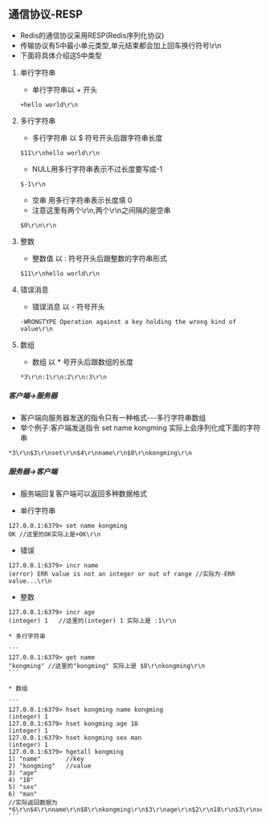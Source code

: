 ## 通信协议-RESP

* Redis的通信协议采用RESP(Redis序列化协议)
* 传输协议有5中最小单元类型,单元结束都会加上回车换行符号\r\n
* 下面将具体介绍这5中类型
1. 单行字符串

	* 单行字符串以 + 开头
	```
	+hello world\r\n
	```

2. 多行字符串

	* 多行字符串 以 $ 符号开头后跟字符串长度
	
	```
	$11\r\nhello world\r\n
	```

	* NULL用多行字符串表示不过长度要写成-1
	
	```
	$-1\r\n
	```
	* 空串 用多行字符串表示长度填 0
	* 注意这里有两个\r\n,两个\r\n之间隔的是空串
	
	```
	$0\r\n\r\n
	```

3. 整数

	* 整数值 以 : 符号开头后跟整数的字符串形式

	
	```
	$11\r\nhello world\r\n
	```

4. 错误消息

	* 错误消息 以 - 符号开头
	
	```
	-WRONGTYPE Operation against a key holding the wrong kind of value\r\n
	```
5. 数组

	* 数组 以 * 号开头后跟数组的长度
	
	```
	*3\r\n:1\r\n:2\r\n:3\r\n
	```

##### 客户端->服务器

* 客户端向服务器发送的指令只有一种格式---多行字符串数组
* 举个例子:客户端发送指令 set name kongming 实际上会序列化成下面的字符串
	
```
*3\r\n$3\r\nset\r\n$4\r\nname\r\n$8\r\nkongming\r\n
```

##### 服务器->客户端

* 服务端回复客户端可以返回多种数据格式
	
* 单行字符串
	
```
127.0.0.1:6379> set name kongming
OK //这里的OK实际上是+OK\r\n
```

* 错误
	
```
127.0.0.1:6379> incr name
(error) ERR value is not an integer or out of range //实际为-ERR value...\r\n
```
	
* 整数
	
```
127.0.0.1:6379> incr age
(integer) 1   //这里的(integer) 1 实际上是 :1\r\n
```
	
	* 多行字符串

	```
	127.0.0.1:6379> get name
	"kongming" //这里的"kongming" 实际上是 $8\r\nkongming\r\n
	```

	* 数组

	```
	127.0.0.1:6379> hset kongming name kongming
	(integer) 1
	127.0.0.1:6379> hset kongming age 18
	(integer) 1
	127.0.0.1:6379> hset kongming sex man
	(integer) 1
	127.0.0.1:6379> hgetall kongming
	1) "name"		//key
	2) "kongming"	//value
	3) "age"
	4) "18"
	5) "sex"
	6) "man"
	//实际返回数据为 *6\r\n$4\r\nname\r\n$8\r\nkongming\r\n$3\r\nage\r\n$2\r\n18\r\n$3\r\nsex\r\n$3\r\nman\r\n
	```

